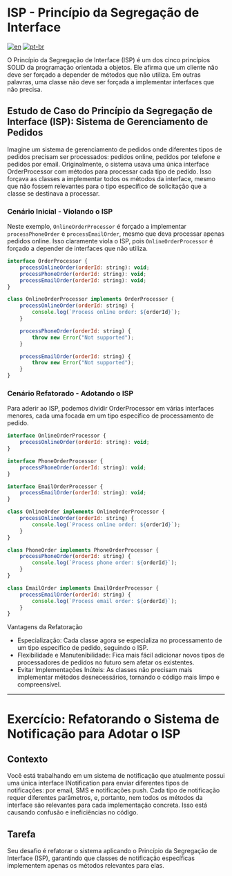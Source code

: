 # ISP - Princípio da Segregação de Interface
[![en](https://img.shields.io/badge/lang-en-red.svg)](./README.md)
[![pt-br](https://img.shields.io/badge/lang-pt--br-green.svg)](./README.pt-br.md)

O Princípio da Segregação de Interface (ISP) é um dos cinco princípios SOLID da programação orientada a objetos. Ele afirma que um cliente não deve ser forçado a depender de métodos que não utiliza. Em outras palavras, uma classe não deve ser forçada a implementar interfaces que não precisa.

## Estudo de Caso do Princípio da Segregação de Interface (ISP): Sistema de Gerenciamento de Pedidos

Imagine um sistema de gerenciamento de pedidos onde diferentes tipos de pedidos precisam ser processados: pedidos online, pedidos por telefone e pedidos por email. Originalmente, o sistema usava uma única interface OrderProcessor com métodos para processar cada tipo de pedido. Isso forçava as classes a implementar todos os métodos da interface, mesmo que não fossem relevantes para o tipo específico de solicitação que a classe se destinava a processar.

### Cenário Inicial - Violando o ISP

Neste exemplo, `OnlineOrderProcessor` é forçado a implementar `processPhoneOrder` e `processEmailOrder`, mesmo que deva processar apenas pedidos online. Isso claramente viola o ISP, pois `OnlineOrderProcessor` é forçado a depender de interfaces que não utiliza.

```javascript
interface OrderProcessor {
    processOnlineOrder(orderId: string): void;
    processPhoneOrder(orderId: string): void;
    processEmailOrder(orderId: string): void;
}

class OnlineOrderProcessor implements OrderProcessor {
    processOnlineOrder(orderId: string) {
        console.log(`Process online order: ${orderId}`);
    }

    processPhoneOrder(orderId: string) {
        throw new Error("Not supported");
    }

    processEmailOrder(orderId: string) {
        throw new Error("Not supported");
    }
}
```

### Cenário Refatorado - Adotando o ISP

Para aderir ao ISP, podemos dividir OrderProcessor em várias interfaces menores, cada uma focada em um tipo específico de processamento de pedido.

```javascript
interface OnlineOrderProcessor {
    processOnlineOrder(orderId: string): void;
}

interface PhoneOrderProcessor {
    processPhoneOrder(orderId: string): void;
}

interface EmailOrderProcessor {
    processEmailOrder(orderId: string): void;
}

class OnlineOrder implements OnlineOrderProcessor {
    processOnlineOrder(orderId: string) {
        console.log(`Process online order: ${orderId}`);
    }
}

class PhoneOrder implements PhoneOrderProcessor {
    processPhoneOrder(orderId: string) {
        console.log(`Process phone order: ${orderId}`);
    }
}

class EmailOrder implements EmailOrderProcessor {
    processEmailOrder(orderId: string) {
        console.log(`Process email order: ${orderId}`);
    }
}
```

Vantagens da Refatoração

- Especialização: Cada classe agora se especializa no processamento de um tipo específico de pedido, seguindo o ISP.
- Flexibilidade e Manutenibilidade: Fica mais fácil adicionar novos tipos de processadores de pedidos no futuro sem afetar os existentes.
- Evitar Implementações Inúteis: As classes não precisam mais implementar métodos desnecessários, tornando o código mais limpo e compreensível.

---

# Exercício: Refatorando o Sistema de Notificação para Adotar o ISP

## Contexto

Você está trabalhando em um sistema de notificação que atualmente possui uma única interface INotification para enviar diferentes tipos de notificações: por email, SMS e notificações push. Cada tipo de notificação requer diferentes parâmetros, e, portanto, nem todos os métodos da interface são relevantes para cada implementação concreta. Isso está causando confusão e ineficiências no código.

## Tarefa

Seu desafio é refatorar o sistema aplicando o Princípio da Segregação de Interface (ISP), garantindo que classes de notificação específicas implementem apenas os métodos relevantes para elas.
